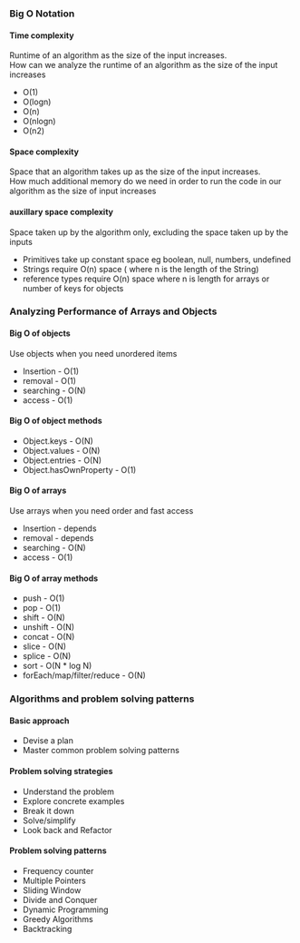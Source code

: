 ### Big O Notation 

#### Time complexity

Runtime of an algorithm as the size of the input increases.  
How can we analyze the runtime of an algorithm as the size of the input increases
* O(1)
* O(logn)
* O(n)
* O(nlogn)
* O(n2)


#### Space complexity

Space that an algorithm takes up as the size of the input increases.  
How much additional memory do we need in order to run the code in our algorithm as the size of input increases

#### auxillary space complexity
Space taken up by the algorithm only, excluding the space taken up by the inputs

* Primitives take up constant space eg boolean, null, numbers, undefined 
* Strings require O(n) space ( where n is the length of the String)
* reference types require O(n) space where n is length for arrays or number of keys for objects


### Analyzing Performance of Arrays and Objects 
#### Big O of objects
Use objects when you need unordered items

* Insertion - O(1)
* removal - O(1)
* searching - O(N)
* access - O(1)

#### Big O of object methods 
* Object.keys - O(N)
* Object.values - O(N)
* Object.entries - O(N)
* Object.hasOwnProperty - O(1)

#### Big O of arrays
Use arrays when you need order and fast access 

* Insertion  - depends 
* removal - depends
* searching - O(N)
* access - O(1)

#### Big O of array methods 
* push - O(1)
* pop - O(1)
* shift  - O(N)
* unshift - O(N)
* concat - O(N)
* slice - O(N)
* splice - O(N)
* sort - O(N * log N)
* forEach/map/filter/reduce - O(N)

### Algorithms and problem solving patterns

#### Basic approach
* Devise a plan 
* Master common problem solving patterns 

#### Problem solving strategies 
* Understand the problem 
* Explore concrete examples
* Break it down
* Solve/simplify
* Look back and Refactor 

#### Problem solving patterns 
* Frequency counter 
* Multiple Pointers 
* Sliding Window
* Divide and Conquer
* Dynamic Programming
* Greedy Algorithms
* Backtracking

